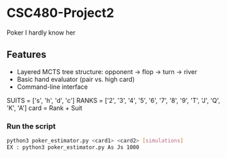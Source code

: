 # CSC480-Project2
Poker I hardly know her

## Features

- Layered MCTS tree structure: opponent → flop → turn → river
- Basic hand evaluator (pair vs. high card)
- Command-line interface

SUITS = ['s', 'h', 'd', 'c']
RANKS = ['2', '3', '4', '5', '6', '7', '8', '9', 'T', 'J', 'Q', 'K', 'A']
card = Rank + Suit

### Run the script
```bash
python3 poker_estimator.py <card1> <card2> [simulations]
EX : python3 poker_estimator.py As Js 1000
